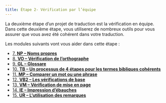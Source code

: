 ```yaml
---
title: Étape 2- Vérification par l’équipe
---
```

La deuxième étape d’un projet de traduction est la vérification en équipe. Dans cette deuxième étape, vous utiliserez de nombreux outils pour vous assurer que vous avez été cohérent dans votre traduction. 


Les modules suivants vont vous aider dans cette étape :

- [7. **NP – Noms propres**](7.PN.md)
- [8. **VO – Vérification de l’orthographe**](8.SP.md)
- [9. **GL – Glossare**](9.GL.md)
- [10. **TB – Un processus de 4 étapes pour les termes bibliques cohérents**](10.BT.md)
- [11. **MP – Comparer un mot ou une phrase**](11.MP.md)
- [12. **VB2 – Les vérifications de base**](12.BC2.md)
- [13. **VM – Vérification de mise en page**](13.FC.md)
- [14. **IE – Impression d’ébauches**](14.PD.md)
- [15. **UR – L’utilisation des remarques**](15.UN.md)
